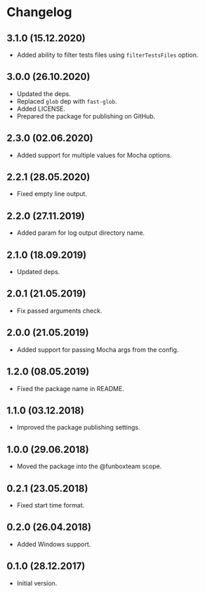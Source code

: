 # Changelog

## 3.1.0 (15.12.2020)

* Added ability to filter tests files using `filterTestsFiles` option.


## 3.0.0 (26.10.2020)

* Updated the deps.
* Replaced `glob` dep with `fast-glob`.
* Added LICENSE.
* Prepared the package for publishing on GitHub.

## 2.3.0 (02.06.2020)

* Added support for multiple values for Mocha options.

## 2.2.1 (28.05.2020)

* Fixed empty line output.

## 2.2.0 (27.11.2019)

* Added param for log output directory name.

## 2.1.0 (18.09.2019)

* Updated deps.

## 2.0.1 (21.05.2019)

* Fix passed arguments check.

## 2.0.0 (21.05.2019)

* Added support for passing Mocha args from the config.

## 1.2.0 (08.05.2019)

* Fixed the package name in README.

## 1.1.0 (03.12.2018)

* Improved the package publishing settings.

## 1.0.0 (29.06.2018)

* Moved the package into the @funboxteam scope. 

## 0.2.1 (23.05.2018)

* Fixed start time format.

## 0.2.0 (26.04.2018)

* Added Windows support.

## 0.1.0 (28.12.2017)

* Initial version.
